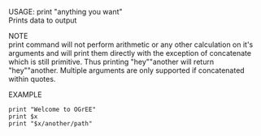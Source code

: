 USAGE: print  \"anything you want\"   
Prints data to output   

NOTE   
print command will not perform arithmetic or any other calculation on it's arguments and will print them directly with the exception of concatenate which is still primitive. Thus printing "hey""another will return "hey""another. Multiple arguments are only supported if concatenated within quotes.    

EXAMPLE   

    print "Welcome to OGrEE"   
    print $x
    print "$x/another/path"